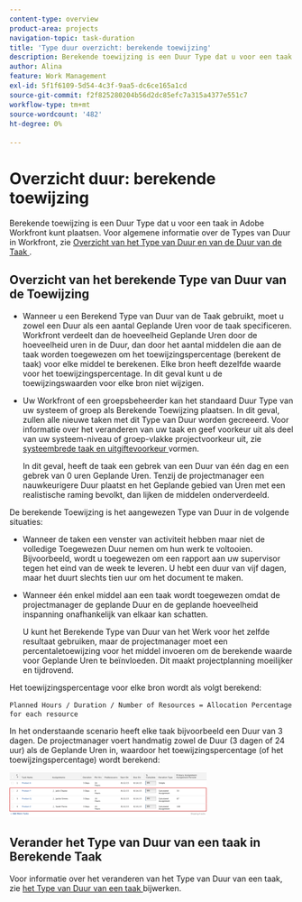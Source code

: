 ```yaml
---
content-type: overview
product-area: projects
navigation-topic: task-duration
title: 'Type duur overzicht: berekende toewijzing'
description: Berekende toewijzing is een Duur Type dat u voor een taak in Adobe Workfront kunt plaatsen. Voor algemene informatie over de Types van Duur in Workfront, zie Overzicht van het Type van Duur en van de Duur van de Taak.
author: Alina
feature: Work Management
exl-id: 5f1f6109-5d54-4c3f-9aa5-dc6ce165a1cd
source-git-commit: f2f825280204b56d2dc85efc7a315a4377e551c7
workflow-type: tm+mt
source-wordcount: '482'
ht-degree: 0%

---
```


# Overzicht duur: berekende toewijzing

Berekende toewijzing is een Duur Type dat u voor een taak in Adobe Workfront kunt plaatsen. Voor algemene informatie over de Types van Duur in Workfront, zie [ Overzicht van het Type van Duur en van de Duur van de Taak ](../../../manage-work/tasks/taskdurtn/task-duration-and-duration-type.md).

## Overzicht van het berekende Type van Duur van de Toewijzing

<!--
<p data-mc-conditions="QuicksilverOrClassic.Draft mode">(NOTE: This Hub issue has a powerpoint that highlights information that is useful to users when using Calculated Assignment duration type. I don't think we can use the powerpoint, because it's old. I also don't know if the things they discuss are still relevant, since the PP is from 2015. I've closed the issue, but I'm putting a link here just in case the info is useful. https://hub.workfront.com/issue/5a9dd7d5007d02a8966014557c23cc89/updates)</p>
-->

* Wanneer u een Berekend Type van Duur van de Taak gebruikt, moet u zowel een Duur als een aantal Geplande Uren voor de taak specificeren. Workfront verdeelt dan de hoeveelheid Geplande Uren door de hoeveelheid uren in de Duur, dan door het aantal middelen die aan de taak worden toegewezen om het toewijzingspercentage (berekent de taak) voor elke middel te berekenen. Elke bron heeft dezelfde waarde voor het toewijzingspercentage. In dit geval kunt u de toewijzingswaarden voor elke bron niet wijzigen.
* Uw Workfront of een groepsbeheerder kan het standaard Duur Type van uw systeem of groep als Berekende Toewijzing plaatsen. In dit geval, zullen alle nieuwe taken met dit Type van Duur worden gecreeerd. Voor informatie over het veranderen van uw taak en geef voorkeur uit als deel van uw systeem-niveau of groep-vlakke projectvoorkeur uit, zie [ systeembrede taak en uitgiftevoorkeur ](../../../administration-and-setup/set-up-workfront/configure-system-defaults/set-task-issue-preferences.md) vormen.

  In dit geval, heeft de taak een gebrek van een Duur van één dag en een gebrek van 0 uren Geplande Uren. Tenzij de projectmanager een nauwkeurigere Duur plaatst en het Geplande gebied van Uren met een realistische raming bevolkt, dan lijken de middelen onderverdeeld.

De berekende Toewijzing is het aangewezen Type van Duur in de volgende situaties:

* Wanneer de taken een venster van activiteit hebben maar niet de volledige Toegewezen Duur nemen om hun werk te voltooien. Bijvoorbeeld, wordt u toegewezen om een rapport aan uw supervisor tegen het eind van de week te leveren. U hebt een duur van vijf dagen, maar het duurt slechts tien uur om het document te maken.
* Wanneer één enkel middel aan een taak wordt toegewezen omdat de projectmanager de geplande Duur en de geplande hoeveelheid inspanning onafhankelijk van elkaar kan schatten.

  U kunt het Berekende Type van Duur van het Werk voor het zelfde resultaat gebruiken, maar de projectmanager moet een percentaletoewijzing voor het middel invoeren om de berekende waarde voor Geplande Uren te beïnvloeden. Dit maakt projectplanning moeilijker en tijdrovend.

Het toewijzingspercentage voor elke bron wordt als volgt berekend:

```
Planned Hours / Duration / Number of Resources = Allocation Percentage for each resource
```

In het onderstaande scenario heeft elke taak bijvoorbeeld een Duur van 3 dagen. De projectmanager voert handmatig zowel de Duur (3 dagen of 24 uur) als de Geplande Uren in, waardoor het toewijzingspercentage (of het toewijzingspercentage) wordt berekend:

![](assets/calcassign-350x80.png)

## Verander het Type van Duur van een taak in Berekende Taak

Voor informatie over het veranderen van het Type van Duur van een taak, zie [ het Type van Duur van een taak ](../../../manage-work/tasks/taskdurtn/update-duration-type-of-task.md) bijwerken.

<!--
<p data-mc-conditions="QuicksilverOrClassic.Draft mode">(NOTE: replaced with new article linked above)</p>
-->

<!--
<ol data-mc-conditions="QuicksilverOrClassic.Draft mode">
<li value="1">Go to a task for which you want to change the Duration Type.</li>
<li value="2"> <p data-mc-conditions="QuicksilverOrClassic.Quicksilver">Click <strong>Task Details</strong> in the left panel, then in the Overview area double click <strong>Duration Type</strong>. </p> </li>
<li value="3">Select <strong>Calculated Assignment</strong> from the drop-down menu.</li>
<li value="4">Click <strong>Save</strong> <strong>Changes</strong>.</li>
</ol>
-->
